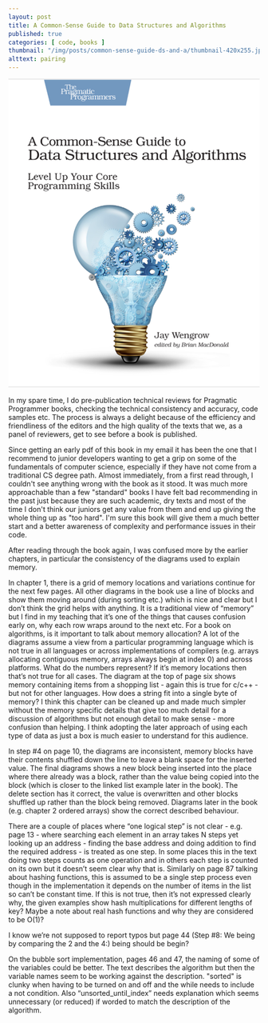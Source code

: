 ```yaml
---
layout: post
title: A Common-Sense Guide to Data Structures and Algorithms
published: true
categories: [ code, books ]
thumbnail: "/img/posts/common-sense-guide-ds-and-a/thumbnail-420x255.jpg"
alttext: pairing
---
```


![cover](/img/posts/common-sense-guide-ds-and-a/cover.png)

In my spare time, I do pre-publication technical reviews for Pragmatic Programmer books, checking the technical consistency and accuracy, code samples etc. The process is always a delight because of the efficiency and friendliness of the editors and the high quality of the texts that we, as a panel of reviewers, get to see before a book is published. 

Since getting an early pdf of this book in my email it has been the one that I recommend to junior developers wanting to get a grip on some of the fundamentals of computer science, especially if they have not come from a traditional CS degree path. Almost immediately, from a first read through, I couldn't see anything wrong with the book as it stood. It was much more approachable than a few "standard" books I have felt bad recommending in the past just because they are such academic, dry texts and most of the time I don't think our juniors get any value from them and end up giving the whole thing up as "too hard". I'm sure this book will give them a much better start and a better awareness of complexity and performance issues in their code.

After reading through the book again, I was confused more by the earlier chapters, in particular the consistency of the diagrams used to explain memory. 

In chapter 1, there is a grid of memory locations and variations continue for the next few pages. All other diagrams in the book use a line of blocks and show them moving around (during sorting etc.) which is nice and clear but I don’t think the grid helps with anything. It is a traditional view of “memory” but I find in my teaching that it’s one of the things that causes confusion early on, why each row wraps around to the next etc. For a book on algorithms, is it important to talk about memory allocation? A lot of the diagrams assume a view from a particular programming language which is not true in all languages or across implementations of compilers (e.g. arrays allocating contiguous memory, arrays always begin at index 0) and across platforms. What do the numbers represent? If it’s memory locations then that’s not true for all cases. The diagram at the top of page six shows memory containing items from a shopping list - again this is true for c/c++ - but not for other languages. How does a string fit into a single byte of memory? I think this chapter can be cleaned up and made much simpler without the memory specific details that give too much detail for a discussion of algorithms but not enough detail to make sense - more confusion than helping. I think adopting the later approach of using each type of data as just a box is much easier to understand for this audience.

In step #4 on page 10, the diagrams are inconsistent, memory blocks have their contents shuffled down the line to leave a blank space for the inserted value. The final diagrams shows a new block being inserted into the place where there already was a block, rather than the value being copied into the block (which is closer to the linked list example later in the book). The delete section has it correct, the value is overwritten and other blocks shuffled up rather than the block being removed. Diagrams later in the book (e.g. chapter 2 ordered arrays) show the correct described behaviour.

There are a couple of places where “one logical step” is not clear - e.g. page 13 - where searching each element in an array takes N steps yet looking up an address - finding the base address and doing addition to find the required address - is treated as one step. In some places this in the text doing two steps counts as one operation and in others each step is counted on its own but it doesn’t seem clear why that is. Similarly on page 87 talking about hashing functions, this is assumed to be a single step process even though in the implementation it depends on the number of items in the list so can’t be constant time. If this is not true, then it’s not expressed clearly why, the given examples show hash multiplications for different lengths of key? Maybe a note about real hash functions and why they are considered to be O(1)?

I know we’re not supposed to report typos but page 44 (Step #8: We being by comparing the 2 and the 4:) being should be begin?

On the bubble sort implementation, pages 46 and 47, the naming of some of the variables could be better. The text describes the algorithm but then the variable names seem to be working against the description. "sorted" is clunky when having to be turned on and off and the while needs to include a not condition. Also “unsorted_until_index” needs explanation which seems unnecessary (or reduced) if worded to match the description of the algorithm.
